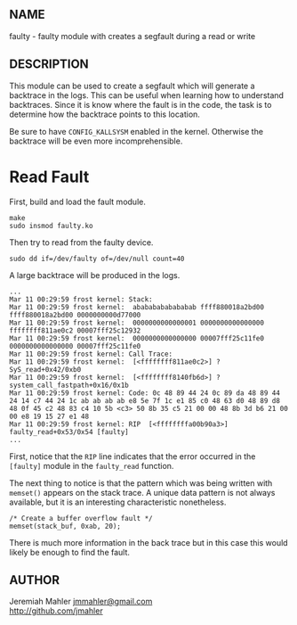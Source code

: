 
NAME
----

faulty - faulty module with creates a segfault during a read or write

DESCRIPTION
-----------

This module can be used to create a segfault which will generate a
backtrace in the logs.  This can be useful when learning how to
understand backtraces.  Since it is know where the fault is in the code,
the task is to determine how the backtrace points to this location.

Be sure to have `CONFIG_KALLSYSM` enabled in the kernel.  Otherwise
the backtrace will be even more incomprehensible.

Read Fault
==========

First, build and load the fault module.

    make
    sudo insmod faulty.ko

Then try to read from the faulty device.

    sudo dd if=/dev/faulty of=/dev/null count=40

A large backtrace will be produced in the logs.

    ...
    Mar 11 00:29:59 frost kernel: Stack:
    Mar 11 00:29:59 frost kernel:  abababababababab ffff880018a2bd00 ffff880018a2bd00 0000000000d77000
    Mar 11 00:29:59 frost kernel:  0000000000000001 0000000000000000 ffffffff811ae0c2 00007fff25c12932
    Mar 11 00:29:59 frost kernel:  0000000000000000 00007fff25c11fe0 0000000000000000 00007fff25c11fe0
    Mar 11 00:29:59 frost kernel: Call Trace:
    Mar 11 00:29:59 frost kernel:  [<ffffffff811ae0c2>] ? SyS_read+0x42/0xb0
    Mar 11 00:29:59 frost kernel:  [<ffffffff8140fb6d>] ? system_call_fastpath+0x16/0x1b
    Mar 11 00:29:59 frost kernel: Code: 0c 48 89 44 24 0c 89 da 48 89 44 24 14 c7 44 24 1c ab ab ab ab e8 5e 7f 1c e1 85 c0 48 63 d0 48 89 d8 48 0f 45 c2 48 83 c4 10 5b <c3> 50 8b 35 c5 21 00 00 48 8b 3d b6 21 00 00 e8 19 15 27 e1 48 
    Mar 11 00:29:59 frost kernel: RIP  [<ffffffffa00b90a3>] faulty_read+0x53/0x54 [faulty]
    ...

First, notice that the `RIP` line indicates that the error occurred in
the `[faulty]` module in the `faulty_read` function.

The next thing to notice is that the pattern which was being written with
`memset()` appears on the stack trace.  A unique data pattern is not always
available, but it is an interesting characteristic nonetheless.

    /* Create a buffer overflow fault */
    memset(stack_buf, 0xab, 20);
    
There is much more information in the back trace but in this case this
would likely be enough to find the fault.

AUTHOR
------
Jeremiah Mahler <jmmahler@gmail.com><br>
<http://github.com/jmahler>
